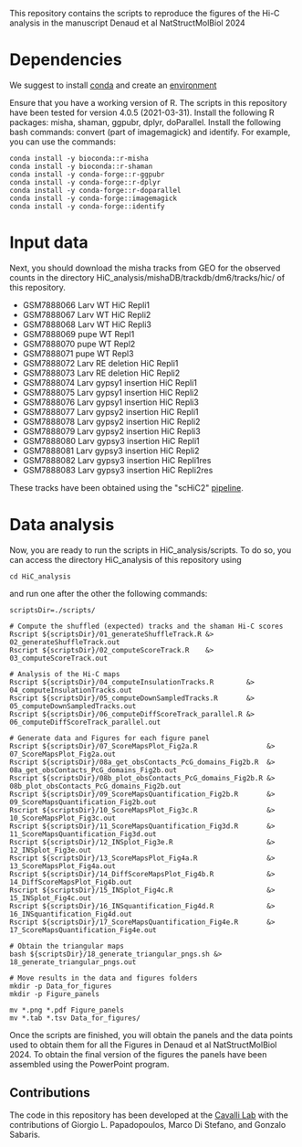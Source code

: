 This repository contains the scripts to reproduce the figures of the Hi-C analysis in the manuscript Denaud et al NatStructMolBiol 2024

# Dependencies #
We suggest to install [conda](https://conda.io/projects/conda/en/latest/user-guide/getting-started.html) and create an [environment](https://conda.io/projects/conda/en/latest/user-guide/tasks/manage-environments.html)

Ensure that you have a working version of R. The scripts in this repository have been tested for version 4.0.5 (2021-03-31).
Install the following R packages: misha, shaman, ggpubr, dplyr, doParallel.
Install the following bash commands: convert (part of imagemagick) and identify.
For example, you can use the commands:
```
conda install -y bioconda::r-misha
conda install -y bioconda::r-shaman
conda install -y conda-forge::r-ggpubr
conda install -y conda-forge::r-dplyr
conda install -y conda-forge::r-doparallel
conda install -y conda-forge::imagemagick
conda install -y conda-forge::identify
```

# Input data #
Next, you should download the misha tracks from GEO for the observed counts in the directory HiC_analysis/mishaDB/trackdb/dm6/tracks/hic/ of this repository.
- GSM7888066	Larv WT HiC Repli1
- GSM7888067	Larv WT HiC Repli2
- GSM7888068	Larv WT HiC Repli3
- GSM7888069	pupe WT Repl1
- GSM7888070	pupe WT Repl2
- GSM7888071	pupe WT Repl3
- GSM7888072	Larv RE deletion HiC Repli1
- GSM7888073	Larv RE deletion HiC Repli2
- GSM7888074	Larv gypsy1 insertion HiC Repli1
- GSM7888075	Larv gypsy1 insertion HiC Repli2
- GSM7888076	Larv gypsy1 insertion HiC Repli3
- GSM7888077	Larv gypsy2 insertion HiC Repli1
- GSM7888078	Larv gypsy2 insertion HiC Repli2
- GSM7888079	Larv gypsy2 insertion HiC Repli3
- GSM7888080	Larv gypsy3 insertion HiC Repli1
- GSM7888081	Larv gypsy3 insertion HiC Repli2
- GSM7888082	Larv gypsy3 insertion HiC Repli1res
- GSM7888083	Larv gypsy3 insertion HiC Repli2res

These tracks have been obtained using the "scHiC2" [pipeline](https://github.com/tanaylab/schic2).

# Data analysis #
Now, you are ready to run the scripts in HiC_analysis/scripts. To do so, you can access the directory HiC_analysis of this repository using
```
cd HiC_analysis
```
and run one after the other the following commands:
```
scriptsDir=./scripts/

# Compute the shuffled (expected) tracks and the shaman Hi-C scores
Rscript ${scriptsDir}/01_generateShuffleTrack.R &> 02_generateShuffleTrack.out
Rscript ${scriptsDir}/02_computeScoreTrack.R    &> 03_computeScoreTrack.out

# Analysis of the Hi-C maps
Rscript ${scriptsDir}/04_computeInsulationTracks.R        &> 04_computeInsulationTracks.out
Rscript ${scriptsDir}/05_computeDownSampledTracks.R       &> 05_computeDownSampledTracks.out
Rscript ${scriptsDir}/06_computeDiffScoreTrack_parallel.R &> 06_computeDiffScoreTrack_parallel.out

# Generate data and Figures for each figure panel
Rscript ${scriptsDir}/07_ScoreMapsPlot_Fig2a.R                 &> 07_ScoreMapsPlot_Fig2a.out                   
Rscript ${scriptsDir}/08a_get_obsContacts_PcG_domains_Fig2b.R  &> 08a_get_obsContacts_PcG_domains_Fig2b.out   
Rscript ${scriptsDir}/08b_plot_obsContacts_PcG_domains_Fig2b.R &> 08b_plot_obsContacts_PcG_domains_Fig2b.out  
Rscript ${scriptsDir}/09_ScoreMapsQuantification_Fig2b.R       &> 09_ScoreMapsQuantification_Fig2b.out         
Rscript ${scriptsDir}/10_ScoreMapsPlot_Fig3c.R                 &> 10_ScoreMapsPlot_Fig3c.out
Rscript ${scriptsDir}/11_ScoreMapsQuantification_Fig3d.R       &> 11_ScoreMapsQuantification_Fig3d.out
Rscript ${scriptsDir}/12_INSplot_Fig3e.R                       &> 12_INSplot_Fig3e.out
Rscript ${scriptsDir}/13_ScoreMapsPlot_Fig4a.R                 &> 13_ScoreMapsPlot_Fig4a.out
Rscript ${scriptsDir}/14_DiffScoreMapsPlot_Fig4b.R             &> 14_DiffScoreMapsPlot_Fig4b.out
Rscript ${scriptsDir}/15_INSplot_Fig4c.R                       &> 15_INSplot_Fig4c.out
Rscript ${scriptsDir}/16_INSquantification_Fig4d.R             &> 16_INSquantification_Fig4d.out
Rscript ${scriptsDir}/17_ScoreMapsQuantification_Fig4e.R       &> 17_ScoreMapsQuantification_Fig4e.out

# Obtain the triangular maps
bash ${scriptsDir}/18_generate_triangular_pngs.sh &> 18_generate_triangular_pngs.out

# Move results in the data and figures folders
mkdir -p Data_for_figures
mkdir -p Figure_panels

mv *.png *.pdf Figure_panels
mv *.tab *.tsv Data_for_figures/
```

Once the scripts are finished, you will obtain the panels and the data points used to obtain them for all the Figures in Denaud et al NatStructMolBiol 2024.
To obtain the final version of the figures the panels have been assembled using the PowerPoint program.

## Contributions ##
The code in this repository has been developed at the [Cavalli Lab](https://www.igh.cnrs.fr/en/research/departments/genome-dynamics/chromatin-and-cell-biology) with the contributions of Giorgio L. Papadopoulos, Marco Di Stefano, and Gonzalo Sabaris.
